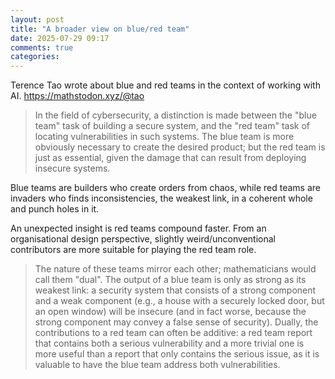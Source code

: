 ```yaml
---
layout: post
title: "A broader view on blue/red team"
date: 2025-07-29 09:17
comments: true
categories: 
---
```


Terence Tao wrote about blue and red teams in the context of working with AI.
https://mathstodon.xyz/@tao

> In the field of cybersecurity, a distinction is made between the "blue team"
> task of building a secure system, and the "red team" task of locating
> vulnerabilities in such systems.  The blue team is more obviously necessary
> to create the desired product; but the red team is just as essential, given
> the damage that can result from deploying insecure systems.

Blue teams are builders who create orders from chaos, while red teams are
invaders who finds inconsistencies, the weakest link, in a coherent whole and
punch holes in it. 

An unexpected insight is red teams compound faster. From an organisational
design perspective, slightly weird/unconventional contributors are more
suitable for playing the red team role. 

> The nature of these teams mirror each other; mathematicians would call them
> "dual".  The output of a blue team is only as strong as its weakest link: a
> security system that consists of a strong component and a weak component
> (e.g., a house with a securely locked door, but an open window) will be
> insecure (and in fact worse, because the strong component may convey a false
> sense of security).  Dually, the contributions to a red team can often be
> additive: a red team report that contains both a serious vulnerability and a
> more trivial one is more useful than a report that only contains the serious
> issue, as it is valuable to have the blue team address both vulnerabilities.

